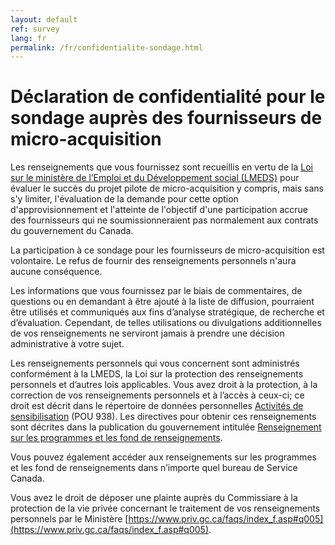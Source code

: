```yaml
---
layout: default
ref: survey
lang: fr
permalink: /fr/confidentialite-sondage.html
---
```

# Déclaration de confidentialité pour le sondage auprès des fournisseurs de micro-acquisition

Les renseignements que vous fournissez sont recueillis en vertu de la [Loi sur le ministère de l’Emploi et du Développement social (LMEDS)](https://laws-lois.justice.gc.ca/fra/lois/h-5.7/page-1.html) pour évaluer le succès du projet pilote de micro-acquisition y compris, mais sans s'y limiter, l'évaluation de la demande pour cette option d'approvisionnement et l'atteinte de l'objectif d'une participation accrue des fournisseurs qui ne soumissionneraient pas normalement aux contrats du gouvernement du Canada.

La participation à ce sondage pour les fournisseurs de micro-acquisition est volontaire.
Le refus de fournir des renseignements personnels n'aura aucune conséquence.

Les informations que vous fournissez par le biais de commentaires, de questions ou en demandant à être ajouté à la liste de diffusion, pourraient être utilisés et communiqués aux fins d’analyse stratégique, de recherche et d’évaluation.
Cependant, de telles utilisations ou divulgations additionnelles de vos renseignements ne serviront jamais à prendre une décision administrative à votre sujet.

Les renseignements personnels qui vous concernent sont administrés conformément à la LMEDS, la Loi sur la protection des renseignements personnels et d’autres lois applicables.
Vous avez droit à la protection, à la correction de vos renseignements personnels et à l’accès à ceux-ci; ce droit est décrit dans le répertoire de données personnelles [Activités de sensibilisation](https://www.canada.ca/fr/secretariat-conseil-tresor/services/acces-information-protection-reseignements-personnels/acces-information/renseignements-programmes-fonds-renseignements/fichiers-renseignements-personnels-ordinaires.html#pou938) (POU 938).
Les directives pour obtenir ces renseignements sont décrites dans la publication du gouvernement intitulée [Renseignement sur les programmes et les fond de renseignements](https://www.canada.ca/fr/emploi-developpement-social/ministere/transparence/aai/rapports/infosource.html).

Vous pouvez également accéder aux renseignements sur les programmes et les fond de renseignements dans n’importe quel bureau de Service Canada.

Vous avez le droit de déposer une plainte auprès du Commissiare à la protection de la vie privée concernant le traitement de vos renseignements personnels par le Ministère [https://www.priv.gc.ca/faqs/index_f.asp#q005](https://www.priv.gc.ca/faqs/index_f.asp#q005).
